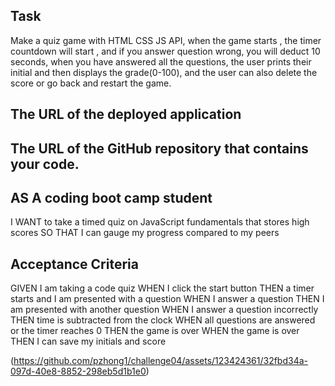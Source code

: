 ## Task
Make a quiz game with HTML CSS JS API, when the game starts , the timer countdown will start
, and if you answer question wrong, you will deduct 10 seconds, when you have answered all the
questions, the user prints their initial and then displays the grade(0-100), and the user can
also delete the score or go back and restart the game.

## The URL of the deployed application
## The URL of the GitHub repository that contains your code.


## AS A coding boot camp student
I WANT to take a timed quiz on JavaScript fundamentals that stores high scores SO THAT I can gauge my progress compared to my peers

## Acceptance Criteria
GIVEN I am taking a code quiz WHEN I click the start button THEN a timer starts and I am presented with a question WHEN I answer a question THEN I am presented with another question WHEN I answer a question incorrectly THEN time is subtracted from the clock WHEN all questions are answered or the timer reaches 0 THEN the game is over WHEN the game is over THEN I can save my initials and score

(https://github.com/pzhong1/challenge04/assets/123424361/32fbd34a-097d-40e8-8852-298eb5d1b1e0)
